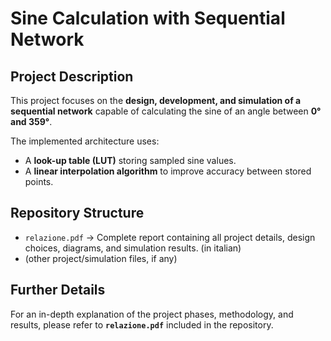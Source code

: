 # Sine Calculation with Sequential Network

## Project Description
This project focuses on the **design, development, and simulation of a sequential network** capable of calculating the sine of an angle between **0° and 359°**.  

The implemented architecture uses:  
- A **look-up table (LUT)** storing sampled sine values.  
- A **linear interpolation algorithm** to improve accuracy between stored points.  

## Repository Structure
- `relazione.pdf` → Complete report containing all project details, design choices, diagrams, and simulation results. (in italian)
- (other project/simulation files, if any)

## Further Details
For an in-depth explanation of the project phases, methodology, and results, please refer to **`relazione.pdf`** included in the repository.

